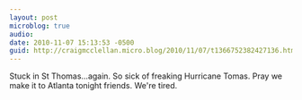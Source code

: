 ```yaml
---
layout: post
microblog: true
audio: 
date: 2010-11-07 15:13:53 -0500
guid: http://craigmcclellan.micro.blog/2010/11/07/t1366752382427136.html
---
```

Stuck in St Thomas...again. So sick of freaking Hurricane Tomas. Pray we make it to Atlanta tonight friends. We're tired.
